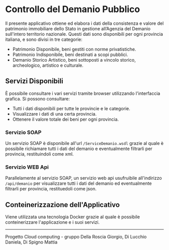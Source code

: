 # Controllo del Demanio Pubblico
Il presente applicativo ottiene ed elabora i dati della consistenza e valore del patrimonio immobiliare dello Stato in gestione all’Agenzia del Demanio sull'intero territorio nazionale. Questi dati sono disponibili per ogni provincia italiana, e sono divisi in tre categorie:
- Patrimonio Disponibile, beni gestiti con norme privatistiche.
- Patrimonio Indisponibile, beni destinati a scopi pubblici.
- Demanio Storico Artistico, beni sottoposti a vincolo storico, archeologico, artistico e culturale.

## Servizi Disponibili
È possibile consultare i vari servizi tramite browser utilizzando l'interfaccia grafica. Si possono consultare:
- Tutti i dati disponibili per tutte le provincie e le categorie.
- Visualizzare i dati di una certa provincia.
- Ottenere il valore totale dei beni per ogni provincia.

### Servizio SOAP
Un servizio SOAP è disponibile all'url `/ServiceDemanio.wsdl` grazie al quale è possibile richiamare tutti i dati del demanio e eventualmente filtrarli per provincia, restituindoli come xml.

### Servizio WEB Api
Parallelamente al servizio SOAP, un servizio web api usufruibile all'indirizzo `/api/demanio` per visualizzare tutti i dati del demanio ed eventualmente filtrarli per provincia, restituedoli come json.

## Conteinerizzazione dell'Applicativo
Viene utilizzata una tecnologia Docker grazie al quale è possibile conteinerizzare l'applicazione e i suoi servizi. 
  
---
Progetto Cloud computing  - gruppo Della Roscia Giorgio, Di Lucchio Daniela, Di Spigno Mattia
